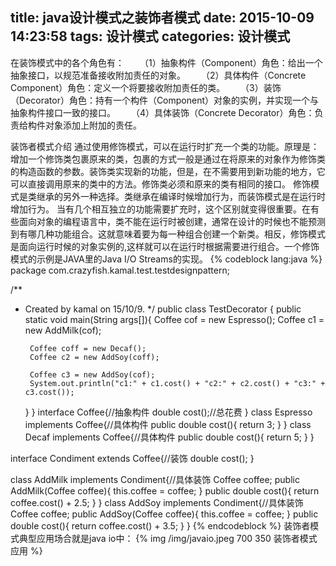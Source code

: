 title: java设计模式之装饰者模式
date: 2015-10-09 14:23:58
tags: 设计模式
categories: 设计模式
---
在装饰模式中的各个角色有：
　　（1）抽象构件（Component）角色：给出一个抽象接口，以规范准备接收附加责任的对象。
　　（2）具体构件（Concrete Component）角色：定义一个将要接收附加责任的类。
　　（3）装饰（Decorator）角色：持有一个构件（Component）对象的实例，并实现一个与抽象构件接口一致的接口。
　　（4）具体装饰（Concrete Decorator）角色：负责给构件对象添加上附加的责任。
<!--more-->
装饰者模式介绍
通过使用修饰模式，可以在运行时扩充一个类的功能。原理是：增加一个修饰类包裹原来的类，包裹的方式一般是通过在将原来的对象作为修饰类的构造函数的参数。装饰类实现新的功能，但是，在不需要用到新功能的地方，它可以直接调用原来的类中的方法。修饰类必须和原来的类有相同的接口。
修饰模式是类继承的另外一种选择。类继承在编译时候增加行为，而装饰模式是在运行时增加行为。
当有几个相互独立的功能需要扩充时，这个区别就变得很重要。在有些面向对象的编程语言中，类不能在运行时被创建，通常在设计的时候也不能预测到有哪几种功能组合。这就意味着要为每一种组合创建一个新类。相反，修饰模式是面向运行时候的对象实例的,这样就可以在运行时根据需要进行组合。一个修饰模式的示例是JAVA里的Java I/O Streams的实现。
{% codeblock lang:java %}
package com.crazyfish.kamal.test.testdesignpattern;

/**
 * Created by kamal on 15/10/9.
 */
public class TestDecorator {
    public static void main(String args[]){
        Coffee cof = new Espresso();
        Coffee c1 = new AddMilk(cof);

        Coffee coff = new Decaf();
        Coffee c2 = new AddSoy(coff);

        Coffee c3 = new AddSoy(cof);
        System.out.println("c1:" + c1.cost() + "c2:" + c2.cost() + "c3:" + c3.cost());
    }
}
interface Coffee{//抽象构件
    double cost();//总花费
}
class Espresso implements Coffee{//具体构件
    public double cost(){
        return 3;
    }
}
class Decaf implements Coffee{//具体构件
    public double cost(){
        return 5;
    }
}

interface Condiment extends Coffee{//装饰
    double cost();
}

class AddMilk implements Condiment{//具体装饰
    Coffee coffee;
    public AddMilk(Coffee coffee){
        this.coffee = coffee;
    }
    public double cost(){
        return coffee.cost() + 2.5;
    }
}
class AddSoy implements Condiment{//具体装饰
    Coffee coffee;
    public AddSoy(Coffee coffee){
        this.coffee = coffee;
    }
    public double cost(){
        return coffee.cost() + 3.5;
    }
}
{% endcodeblock %}
装饰者模式典型应用场合就是java io中：
{% img /img/javaio.jpeg 700 350 装饰者模式应用 %} 
